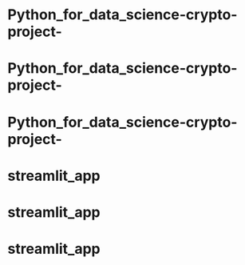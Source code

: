# Python_for_data_science-crypto-project-
# Python_for_data_science-crypto-project-
# Python_for_data_science-crypto-project-
# streamlit_app
# streamlit_app
# streamlit_app
